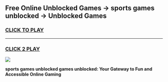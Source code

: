 
## Free Online Unblocked Games → sports games unblocked → Unblocked Games
<h3>
<a href="https://premium.freeplayer.one?title=sports_games_unblocked&ref=21F">CLICK TO PLAY</a></h3>
<hr>

<h3>
<a href="https://premium.freeplayer.one?title=sports_games_unblocked&ref=21F">CLICK 2 PLAY</a>
  
</h3>

<a href="https://premium.freeplayer.one?title=sports_games_unblocked&ref=21F/"><img src="https://clearcache.store/games.png"></a>


**sports games unblocked games unblocked: Your Gateway to Fun and Accessible Online Gaming**

